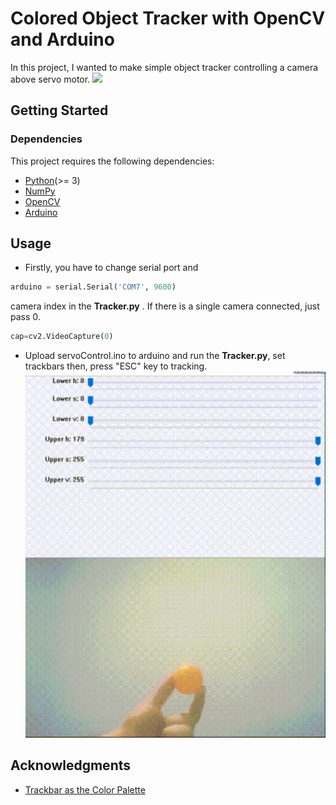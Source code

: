 # Colored Object Tracker with OpenCV and Arduino

In this project, I wanted to make simple object tracker controlling a camera above servo motor.
![](src/tracker.gif)

## Getting Started


### Dependencies
This project requires the following dependencies:
* [Python](https://www.python.org/downloads)(>= 3)
* [NumPy](http://www.numpy.org)
* [OpenCV](https://opencv.org/releases/)
* [Arduino](https://www.arduino.cc/en/Main/Software)


## Usage
* Firstly, you have to change serial port and
```python
arduino = serial.Serial('COM7', 9600)
```
camera index in the **Tracker.py** .  If there is a single camera connected, just pass 0.
```python
cap=cv2.VideoCapture(0)
```
* Upload servoControl.ino to arduino and run the **Tracker.py**, set trackbars then, press "ESC" key to tracking.
![](src/hsv-trackbars.gif)


## Acknowledgments
* [Trackbar as the Color Palette](https://opencv-python-tutroals.readthedocs.io/en/latest/py_tutorials/py_gui/py_trackbar/py_trackbar.html)

